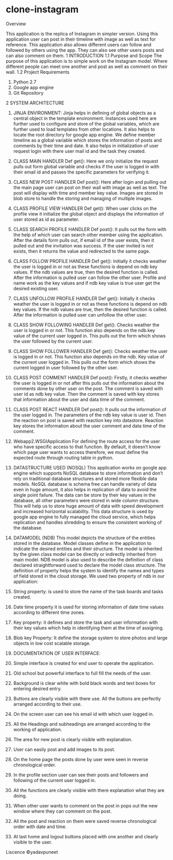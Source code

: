# clone-instagram

Overview

This application is the replica of Instagram in simpler version. Using this application user can post in their timeline with image as well as text for reference. This application also allows different users can follow and followed by others using the app. They can also see other users posts and can also comment on them.
1	INTRODUCTION
1.1	Purpose and Scope
The purpose of this application is to simple work on the Instagram model. Where different people can meet one another and post as well as comment on their wall.
1.2	Project Requirements
1.	Python 2.7
2.	Google app engine
3.	Git Repository

2	SYSTEM ARCHITECTURE
1.	JINJA ENVIRONMENT:
Jinja helps in defining of global objects as a central object in the template environment. Instances used here are further used to configure and store of the global variables, which are further used to load templates from other locations. It also helps to locate the root directory for google app engine. 
We define member timeline as a global variable which stores the information of posts and comments by their time and date. 
It also helps in initialization of user request login with there user mail id and the task they created.
2.	CLASS MAIN HANDLER
Def get(): Here we only initialize the request pulls out form global variable and checks if the user is logged in with their email id and passes the specific parameters for verifying it. 
3.	CLASS NEW POST HANDLER
Def post(): Here after login and pulling out the main page user can post on their wall with image as well as text. The post will display with time and member key value. Images are stored in blob store to handle the storing and managing of multiple images.
4.	CLASS PROFILE VIEW HANDLER
Def get(): When user clicks on the profile view it initialize the global object and displays the information of user stored as id as parameter.
5.	CLASS SEARCH PROFILE HANDLER
Def post(): It pulls out the form with the help of which user can search other member using the application. After the details form pulls out, if email id of the user exists, then it pulled out and the invitation was success. If the user invited is not exists, then it returns the value and redirected to the same page.
6.	CLASS FOLLOW PROFILE HANDLER
Def get(): Initially it checks weather the user is logged in or not as these functions is depend on ndb key values. If the ndb values are true, then the desired function is called. 
After the information is pulled user can follow the other user. Profile and name work as the key values and if ndb key value is true user get the desired existing user.
7.	CLASS UNFOLLOW PROFILE HANDLER
Def get(): Initially it checks weather the user is logged in or not as these functions is depend on ndb key values. If the ndb values are true, then the desired function is called. 
After the information is pulled user can unfollow the other user. 
8.	CLASS SHOW FOLLOWING HANDLER
Def get(): Checks weather the user is logged in or not. This function also depends on the ndb.key value of the current user logged in. This pulls out the form which shows the user followed by the current user.
9.	CLASS SHOW FOLLOWER HANDLER
Def get(): Checks weather the user is logged in or not. This function also depends on the ndb. Key value of the current user logged in. This pulls out the form which shows the current logged in user followed by the other user.
10.	CLASS POST COMMENT HANDLER
Def post(): Firstly, it checks weather the user is logged in or not after this pulls out the information about the comments done by other user on the post. The comment is saved with user id as ndb key value. 
Then the comment is saved with key stores that information about the user and data time of the comment.
11.	CLASS POST REACT HANDLER
Def post(): It pulls out the information of the user logged in. The parameters of the ndb key value is user id.
Then the reaction on post is saved with reaction key into datastore. Reaction key stores the information about the user comment and data time of the comment.
12.	Webapp2.WSGIApplication
For defining the route access for the user who have specific access to that function. By default, it doesn’t know which page user wants to access therefore, we must define the expected route through routing table in python.

3. DATASTRUCTURE USED (NOSQL) 
This application works on google app engine which supports NoSQL database to store information and don’t rely on traditional database structures and stored more flexible data models. NoSQL database is schema free can handle variety of data even in huge amount, it also helps in replication of data to avoid the single point failure. The data can be store by their key values in the database, all other parameters were stored in wide column structure. This will help us to store huge amount of data with speed development and increased horizontal scalability. 
This data structure is used by google app engine to fully managed the cloud service, which helps replication and handles shredding to ensure the consistent working of the database.

4. DATAMODEL (NDB) 
	This model depicts the structure of the entities stored in the database. Model classes define in the application to indicate the desired entities and their structure. The model is inherited by the given class model can be directly or indirectly inherited from main model. 
NDB model is also used to describe the definition of class declared straightforward used to declare the model class structure. The definition of property helps the system to identify the names and types of field stored in the cloud storage. We used two property of ndb in our application:
1.	String property: is used to store the name of the task boards and tasks created.

2.	Date time property it is used for storing information of date time values according to different time zones.

3.	Key property: it defines and store the task and user information with their key values which help in identifying them at the time of assigning.

4.	Blob key Property: It define the storage system to store photos and large objects in low cost scalable storage.

5. DOCUMENTATION OF USER INTERFACE:
1.	Simple interface is created for end user to operate the application.
2.	Old school but powerful interface to full fill the needs of the user.
3.	Background is clear white with bold black words and text boxes for entering desired entry.
4.	Buttons are clearly visible with there use. All the buttons are perfectly arranged according to their use.
5.	On the screen user can see his email id with which user logged in.
6.	All  the Headings and subheadings are arranged according to the working of application.
7.	The area for new post is clearly visible with explanation.
8.	User can easily post and add images to its post.
9.	On the home page the posts done by user were seen in reverse chronological order.
10.	In the profile section user can see their posts and followers and following of the current user logged in.
11.	All the functions are clearly visible with there explanation what they are doing.
12.	When other user wants to comment on the post in pops out the new window where they can comment on the post.
13.	All the post and reaction on them were saved reverse chronological order with date and time.
14.	At last home and logout buttons placed with one another and clearly visible to the user.

Liscence ©yadavpuneet
